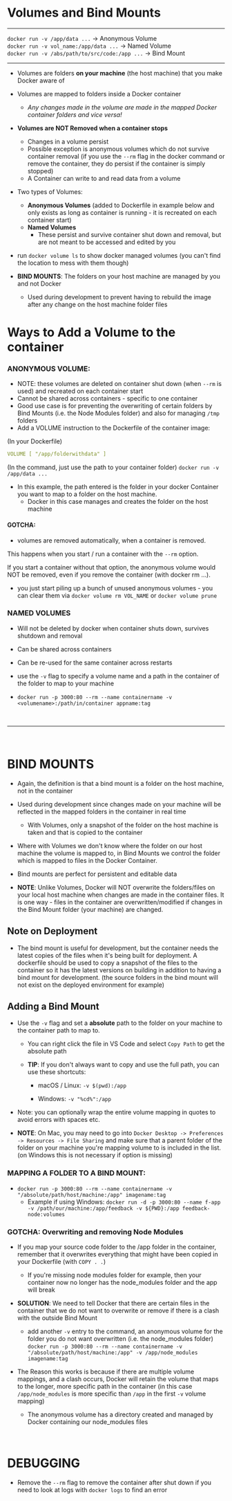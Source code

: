 # Volumes and Bind Mounts

---

`docker run -v /app/data ...` -> Anonymous Volume <br>
`docker run -v vol_name:/app/data ...` -> Named Volume <br>
`docker run -v /abs/path/to/src/code:/app ...` -> Bind Mount <br>

---

- Volumes are folders **on your machine** (the host machine) that you make Docker aware of
- Volumes are mapped to folders inside a Docker container
  - _Any changes made in the volume are made in the mapped Docker container folders and vice versa!_
- **Volumes are NOT Removed when a container stops**

  - Changes in a volume persist
  - Possible exception is anonymous volumes which do not survive container removal (if you use the `--rm` flag in the docker command or remove the container, they do persist if the container is simply stopped)
  - A Container can write to and read data from a volume

- Two types of Volumes:

  - **Anonymous Volumes** (added to Dockerfile in example below and only exists as long as container is running - it is recreated on each container start)
  - **Named Volumes**
    - These persist and survive container shut down and removal, but are not meant to be accessed and edited by you

- run `docker volume ls` to show docker managed volumes (you can't find the location to mess with them though)

- **BIND MOUNTS**: The folders on your host machine are managed by you and not Docker
  - Used during development to prevent having to rebuild the image after any change on the host machine folder files

# Ways to Add a Volume to the container

### ANONYMOUS VOLUME:

- NOTE: these volumes are deleted on container shut down (when `--rm` is used) and recreated on each container start
- Cannot be shared across containers - specific to one container
- Good use case is for preventing the overwriting of certain folders by Bind Mounts (i.e. the Node Modules folder) and also for managing `/tmp` folders
- Add a VOLUME instruction to the Dockerfile of the container image:

(In your Dockerfile)

```yaml
VOLUME [ "/app/folderwithdata" ]
```

(In the command, just use the path to your container folder)
`docker run -v /app/data ...`

- In this example, the path entered is the folder in your docker Container you want to map to a folder on the host machine.
  - Docker in this case manages and creates the folder on the host machine

#### GOTCHA:

- volumes are removed automatically, when a container is removed.

This happens when you start / run a container with the `--rm` option.

If you start a container without that option, the anonymous volume would NOT be removed, even if you remove the container (with docker rm ...).

- you just start piling up a bunch of unused anonymous volumes - you can clear them via `docker volume rm VOL_NAME` or `docker volume prune`

### NAMED VOLUMES

- Will not be deleted by docker when container shuts down, survives shutdown and removal
- Can be shared across containers
- Can be re-used for the same container across restarts
- use the `-v` flag to specify a volume name and a path in the container of the folder to map to your machine

- `docker run -p 3000:80 --rm --name containername -v <volumename>:/path/in/container appname:tag`

<br>

---

<br>

# BIND MOUNTS

- Again, the definition is that a bind mount is a folder on the host machine, not in the container

- Used during development since changes made on your machine will be reflected in the mapped folders in the container in real time
  - With Volumes, only a snapshot of the folder on the host machine is taken and that is copied to the container
- Where with Volumes we don't know where the folder on our host machine the volume is mapped to, in Bind Mounts we control the folder which is mapped to files in the Docker Container.
- Bind mounts are perfect for persistent and editable data
- **NOTE**: Unlike Volumes, Docker will NOT overwrite the folders/files on your local host machine when changes are made in the container files. It is one way - files in the container are overwritten/modified if changes in the Bind Mount folder (your machine) are changed.

## Note on Deployment

- The bind mount is useful for development, but the container needs the latest copies of the files when it's being built for deployment. A dockerfile should be used to copy a snapshot of the files to the container so it has the latest versions on building in addition to having a bind mount for development. (the source folders in the bind mount will not exist on the deployed environment for example)

## Adding a Bind Mount

- Use the `-v` flag and set a **absolute** path to the folder on your machine to the container path to map to.

  - You can right click the file in VS Code and select `Copy Path` to get the absolute path
  - **TIP**: If you don't always want to copy and use the full path, you can use these shortcuts:

    - macOS / Linux: `-v $(pwd):/app`

    - Windows: `-v "%cd%":/app`

- Note: you can optionally wrap the entire volume mapping in quotes to avoid errors with spaces etc.

- **NOTE**: On Mac, you may need to go into `Docker Desktop -> Preferences -> Resources -> File Sharing` and make sure that a parent folder of the folder on your machine you're mapping volume to is included in the list. (on Windows this is not necessary if option is missing)

### MAPPING A FOLDER TO A BIND MOUNT:

- `docker run -p 3000:80 --rm --name containername -v "/absolute/path/host/machine:/app" imagename:tag`
  - Example if using Windows: `docker run -d -p 3000:80 --name f-app -v /path/our/machine:/app/feedback -v ${PWD}:/app feedback-node:volumes`

### GOTCHA: Overwriting and removing Node Modules

- If you map your source code folder to the /app folder in the container, remember that it overwrites everything that might have been copied in your Dockerfile (with `COPY . .`)

  - If you're missing node modules folder for example, then your container now no longer has the node_modules folder and the app will break

- **SOLUTION**: We need to tell Docker that there are certain files in the container that we do not want to overwrite or remove if there is a clash with the outside Bind Mount
  - add another `-v` entry to the command, an anonymous volume for the folder you do not want overwritten (i.e. the node_modules folder)
    `docker run -p 3000:80 --rm --name containername -v "/absolute/path/host/machine:/app" -v /app/node_modules imagename:tag`
- The Reason this works is because if there are multiple volume mappings, and a clash occurs, Docker will retain the volume that maps to the longer, more specific path in the container (in this case `/app/node_modules` is more specific than `/app` in the first `-v` volume mapping)
  - The anonymous volume has a directory created and managed by Docker containing our node_modules files

<br>

# DEBUGGING

- Remove the `--rm` flag to remove the container after shut down if you need to look at logs with `docker logs` to find an error

